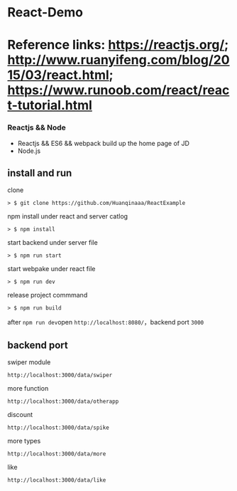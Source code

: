 # React-Demo
# Reference links: https://reactjs.org/; http://www.ruanyifeng.com/blog/2015/03/react.html; https://www.runoob.com/react/react-tutorial.html

### Reactjs && Node

* Reactjs && ES6 && webpack build up the home page of JD
* Node.js

## install and run

clone

```
> $ git clone https://github.com/Huanqinaaa/ReactExample
```

npm install under react and server catlog

```
> $ npm install
```

start backend under server file

```
> $ npm run start
```

start webpake under react file

```
> $ npm run dev
```

release project commmand

```
> $ npm run build
```

after `npm run dev`open `http://localhost:8080/`，backend port `3000`

## backend port
swiper module
```
http://localhost:3000/data/swiper
```

more function
```
http://localhost:3000/data/otherapp
```

discount 
```
http://localhost:3000/data/spike
```

more types
```
http://localhost:3000/data/more
```

like
```
http://localhost:3000/data/like
```
